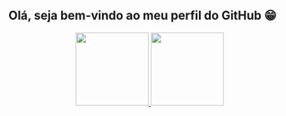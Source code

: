 ## Olá, seja bem-vindo ao meu perfil do GitHub 😁

<div align="center">
  <a href="https://github.com/scoranardo">
  <img height="130em" src="https://github-readme-stats.vercel.app/api?username=scoranardo&show_icons=true&theme=dark&include_all_commits=true&count_private=true"/>
  <img height="130em" src="https://github-readme-stats.vercel.app/api/top-langs/?username=scoranardo&layout=compact&langs_count=7&theme=dark"/>
</div>

